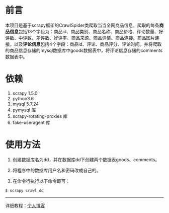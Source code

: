 # 前言

本项目是基于scrapy框架的CrawlSpider类爬取当当全网商品信息，爬取的每条**商品信息**包括13个字段为：商品id、商品类别、商品名称、商品价格、评论数量、好评数、中评数、差评数、好评率、商品来源、商品详情、商品连接、商品图片连接。以及**评论信息**包括4个字段：商品id、评论、商品评分、评论时间。并将爬取的商品信息存储的mysql数据库中goods数据表中，将评论信息存储的comments数据表中。

# 依赖

1. scrapy 1.5.0
2. python3.6
3. mysql 5.7.24
4. pymysql 库
5. scrapy-rotating-proxies 库
6. fake-useragent 库

# 使用方法

1. 创建数据库名为dd，并在数据库dd下创建两个数据表goods、comments。

2. 将程序中的数据库用户名和密码改成自己的。

3. 在命令行执行以下命令即可：

```bash
$ scrapy crawl dd
```

---

详细教程：[个人博客](https://runninggump.github.io/2018/09/01/%E5%9F%BA%E4%BA%8EScrapy%E6%A1%86%E6%9E%B6%E7%9A%84CrawlSpider%E7%B1%BB%E7%88%AC%E5%8F%96%E5%BD%93%E5%BD%93%E5%85%A8%E7%BD%91%E5%95%86%E5%93%81%E4%BF%A1%E6%81%AF/)